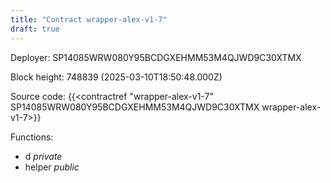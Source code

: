 ```yaml
---
title: "Contract wrapper-alex-v1-7"
draft: true
---
```

Deployer: SP14085WRW080Y95BCDGXEHMM53M4QJWD9C30XTMX


 



Block height: 748839 (2025-03-10T18:50:48.000Z)

Source code: {{<contractref "wrapper-alex-v1-7" SP14085WRW080Y95BCDGXEHMM53M4QJWD9C30XTMX wrapper-alex-v1-7>}}

Functions:

* d _private_
* helper _public_
